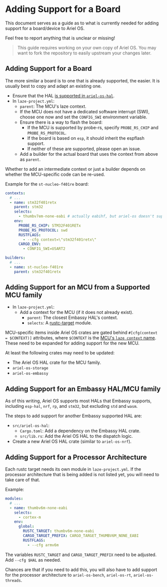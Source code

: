 # Adding Support for a Board

This document serves as a guide as to what is currently needed for adding support
for a board/device to Ariel OS.

Feel free to report anything that is unclear or missing!

> This guide requires working on your own copy of Ariel OS.
> You may want to fork the repository to easily upstream your changes later.

## Adding Support for a Board

The more similar a board is to one that is already supported, the easier.
It is usually best to copy and adapt an existing one.

- Ensure that the HAL [is supported in `ariel-os-hal`](#adding-support-for-an-embassy-halmcu-family).
- In `laze-project.yml`:
  - `parent`: The MCU's laze context.
  - If the MCU does not have a dedicated software interrupt (SWI), choose one
    now and set the `CONFIG_SWI` environment variable.
  - Ensure there is a way to flash the board:
    - If the MCU is supported by probe-rs, specify `PROBE_RS_CHIP`
      and `PROBE_RS_PROTOCOL`.
    - If the board is based on `esp`, it should inherit the espflash support.
    - If neither of these are supported, please open an issue.
  - Add a builder for the actual board that uses the context from above as `parent`.

Whether to add an intermediate context or just a builder depends on whether the
MCU-specific code can be re-used.

Example for the `st-nucleo-f401re` board:

```yaml
contexts:
  # ...
  - name: stm32f401retx
    parent: stm32
    selects:
      - thumbv7em-none-eabi # actually eabihf, but ariel-os doesn't support hard float yet
    env:
      PROBE_RS_CHIP: STM32F401RETx
      PROBE_RS_PROTOCOL: swd
      RUSTFLAGS:
        - --cfg context=\"stm32f401retx\"
      CARGO_ENV:
        - CONFIG_SWI=USART2

builders:
  # ...
  - name: st-nucleo-f401re
    parent: stm32f401retx
```

## Adding Support for an MCU from a Supported MCU family

- In `laze-project.yml`:
  - Add a context for the MCU (if it does not already exist).
    - `parent`: The closest Embassy HAL's context.
    - `selects`: A [rustc-target](#adding-support-for-a-processor-architecture) module.

MCU-specific items inside Ariel OS crates are gated behind
`#[cfg(context = $CONTEXT)]` attributes, where `$CONTEXT` is the [MCU's `laze
context` name](./build-system.md#laze-contexts).
These need to be expanded for adding support for the new MCU.

At least the following crates may need to be updated:

- The Ariel OS HAL crate for the MCU family.
- `ariel-os-storage`
- `ariel-os-embassy`

## Adding Support for an Embassy HAL/MCU family

As of this writing, Ariel OS supports most HALs that Embassy supports,
including `esp-hal`, `nrf`, `rp`, and `stm32`, but excluding `std` and `wasm`.

The steps to add support for another Embassy supported HAL are:

- `src/ariel-os-hal`:
  - `Cargo.toml`: Add a dependency on the Embassy HAL crate.
  - `src/lib.rs`: Add the Ariel OS HAL to the dispatch logic.
- Create a new Ariel OS HAL crate (similar to `ariel-os-nrf`).

## Adding Support for a Processor Architecture

Each rustc target needs its own module in `laze-project.yml`.
If the processor architecture that is being added is not listed yet, you will
need to take care of that.

Example:

```yaml
modules:
  # ...
  - name: thumbv6m-none-eabi
    selects:
      - cortex-m
    env:
      global:
        RUSTC_TARGET: thumbv6m-none-eabi
        CARGO_TARGET_PREFIX: CARGO_TARGET_THUMBV6M_NONE_EABI
        RUSTFLAGS:
          - --cfg armv6m
```

The variables `RUSTC_TARGET` and `CARGO_TARGET_PREFIX` need to be adjusted.
Add `--cfg $HAL` as needed.

Chances are that if you need to add this, you will also have to add support for
the processor architecture to `ariel-os-bench`, `ariel-os-rt`, `ariel-os-threads`.
